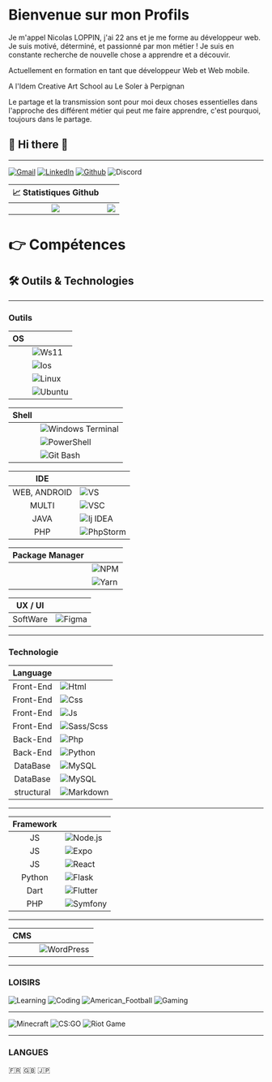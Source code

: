 # Bienvenue sur mon Profils

Je m'appel Nicolas LOPPIN, j'ai 22 ans et je me forme au développeur web.
Je suis motivé, déterminé, et passionné par mon métier !
Je suis en constante recherche de nouvelle chose a apprendre et a découvir.

Actuellement en formation en tant que développeur Web et Web mobile.

A l'Idem Creative Art School au Le Soler à Perpignan

Le partage et la transmission sont pour moi deux choses essentielles dans l'approche des différent métier qui peut me faire apprendre, c'est pourquoi, toujours dans le partage.

<h2> 👋 Hi there 👋 </h2>

---

[![Gmail](https://img.shields.io/badge/Gmail-informational?style=for-the-badge&logo=gmail&logoColor=white&color=EA4335 "Mail professionnelle")](mailto:loppin.n66@gmail.com)
[![LinkedIn](https://img.shields.io/badge/LinkedIn-informational?style=for-the-badge&logo=linkedin&logoColor=white&color=0a66c2 "Nicolas LOPPIN")](https://www.linkedin.com/in/nicolasloppin/)
[![Github](https://img.shields.io/badge/Github-informational?style=for-the-badge&logo=github&logoColor=white&color=181717 "NicolasLoppin66")](https://github.com/TrinoxGFX)
![Discord](https://img.shields.io/badge/Discord-informational?style=for-the-badge&logo=discord&logoColor=white&color=5865f2 "TrinoxGFX#9081")

|                                                 📈 Statistiques Github                                                  |                                                                                                                                       |
| :---------------------------------------------------------------------------------------------------------------------: | :-----------------------------------------------------------------------------------------------------------------------------------: |
| ![](https://github-readme-stats.vercel.app/api?username=NicolasLoppin66&show_icons=true&theme=react&count_private=true) | ![](https://github-readme-stats.vercel.app/api/top-langs/?username=NicolasLoppin66&theme=react&hide_langs_below=8&count_private=true) |

  <h1>👉 Compétences</h1>

## 🛠 Outils & Technologies

---

### Outils

| OS  |                                                                                                                        |
| :-: | :--------------------------------------------------------------------------------------------------------------------- |
|     | ![Ws11](https://img.shields.io/badge/OS-Window_11-informational?style=flat&logo=windows&logoColor=0078D6&color=0078D6) |
|     | ![Ios](https://img.shields.io/badge/OS-Android-informational?style=flat&logo=android&logoColor=3ddc84&color=3ddc84)    |
|     | ![Linux](https://img.shields.io/badge/OS-Linux-informational?style=flat&logo=linux&logoColor=FCC624&color=FCC624)      |
|     | ![Ubuntu](https://img.shields.io/badge/OS-Ubuntu-informational?style=flat&logo=ubuntu&logoColor=E95420&color=E95420)   |

| Shell |                                                                                                                                                      |
| :---: | :--------------------------------------------------------------------------------------------------------------------------------------------------- |
|       | ![Windows Terminal](https://img.shields.io/badge/Shell-Windows_Terminal-informational?style=flat&logo=windowsterminal&logoColor=313131&color=313131) |
|       | ![PowerShell](https://img.shields.io/badge/Shell-PowerShell-informational?style=flat&logo=powershell&logoColor=5391fe&color=5391fe)                  |
|       | ![Git Bash](https://img.shields.io/badge/Shell-Git_Bash-informational?style=flat&logo=git&logoColor=f05032&color=f05032)                             |

|     IDE      |                                                                                                                                          |
| :----------: | :--------------------------------------------------------------------------------------------------------------------------------------- |
| WEB, ANDROID | ![VS](https://img.shields.io/badge/IDE-Visual_Studio-informational?style=flat&logo=visualstudio&logoColor=5C2D91&color=5C2D91)           |
|    MULTI     | ![VSC](https://img.shields.io/badge/IDE-Visual_Studio_Code-informational?style=flat&logo=visualstudiocode&logoColor=007acc&color=007acc) |
|     JAVA     | ![Ij IDEA](https://img.shields.io/badge/IDE-IntelliJ_IDEA-informational?style=flat&logo=intellijidea&logoColor=000000&color=000000)      |
|     PHP      | ![PhpStorm](https://img.shields.io/badge/IDE-PhpStorm-informational?style=flat&logo=phpstorm&logoColor=000000&color=000000)              |

| Package Manager |                                                                                                                             |
| :-------------: | :-------------------------------------------------------------------------------------------------------------------------- |
|                 | ![NPM](https://img.shields.io/badge/Package_Manager-Npm-informational?style=flat&logo=npm&logoColor=cb3837&color=cb3837)    |
|                 | ![Yarn](https://img.shields.io/badge/Package_Manager-Yarn-informational?style=flat&logo=yarn&logoColor=2C8EBB&color=2C8EBB) |

| UX / UI  |                                                                                                                      |
| :------: | :------------------------------------------------------------------------------------------------------------------- |
| SoftWare | ![Figma](https://img.shields.io/badge/UX/UI-Figma-informational?style=flat&logo=figma&logoColor=F24E1E&color=F24E1E) |

---

### Technologie

|  Language  |                                                                                                                              |
| :--------: | :--------------------------------------------------------------------------------------------------------------------------- |
| Front-End  | ![Html](https://img.shields.io/badge/Code-HTML_5-informational?style=flat&logo=html5&logoColor=E34F26&color=E34F26)          |
| Front-End  | ![Css](https://img.shields.io/badge/Code-CSS_3-informational?style=flat&logo=css3&logoColor=1572B6&color=1572B6)             |
| Front-End  | ![Js](https://img.shields.io/badge/Code-Javascript-informational?style=flat&logo=javascript&logoColor=F7DF1E&color=F7DF1E)   |
| Front-End  | ![Sass/Scss](https://img.shields.io/badge/Code-SASS/SCSS-informational?style=flat&logo=sass&logoColor=bc2b80&color=bc2b80)   |
|  Back-End  | ![Php](https://img.shields.io/badge/Code-PHP-informational?style=flat&logo=php&logoColor=2151A1&color=2151A1)                |
|  Back-End  | ![Python](https://img.shields.io/badge/Code-Python-informational?style=flat&logo=python&logoColor=3776ab&color=3776ab)       |
|  DataBase  | ![MySQL](https://img.shields.io/badge/Code-MySQL-informational?style=flat&logo=mysql&logoColor=4479A1&color=4479A1)          |
|  DataBase  | ![MySQL](https://img.shields.io/badge/Code-MongoDB-informational?style=flat&logo=mongodb&logoColor=47A248&color=47A248)      |
| structural | ![Markdown](https://img.shields.io/badge/Code-Markdown-informational?style=flat&logo=markdown&logoColor=000000&color=000000) |

---

| Framework |                                                                                                                                |
| :-------: | :----------------------------------------------------------------------------------------------------------------------------- |
|    JS     | ![Node.js](https://img.shields.io/badge/Framework-Node.js-informational?style=flat&logo=node.js&logoColor=339933&color=339933) |
|    JS     | ![Expo](https://img.shields.io/badge/Framework-Expo-informational?style=flat&logo=expo&logoColor=000020&color=000020)          |
|    JS     | ![React](https://img.shields.io/badge/Framework-React-informational?style=flat&logo=react&logoColor=61DAFB&color=61DAFB)       |
|  Python   | ![Flask](https://img.shields.io/badge/Framework-Flask-informational?style=flat&logo=flask&logoColor=000000&color=000000)       |
|   Dart    | ![Flutter](https://img.shields.io/badge/Framework-Flutter-informational?style=flat&logo=flutter&logoColor=02569b&color=02569b) |
|    PHP    | ![Symfony](https://img.shields.io/badge/Framework-Symfony-informational?style=flat&logo=symfony&logoColor=000000&color=000000) |

---

| CMS |                                                                                                                                |
| :-: | :----------------------------------------------------------------------------------------------------------------------------- |
|     | ![WordPress](https://img.shields.io/badge/CMS-WordPress-informational?style=flat&logo=wordpress&logoColor=21759B&color=21759B) |

---

### LOISIRS

![Learning](https://img.shields.io/badge/Passion-Learning-informational?style=for-the-badge&logo=learning&logoColor=000000&color=ff0000)
![Coding](https://img.shields.io/badge/Passion-Coding-informational?style=for-the-badge&logo=coding&logoColor=000000&color=ff7f00)
![American_Football](https://img.shields.io/badge/Passion-American_Football-informational?style=for-the-badge&logo=american_football&logoColor=000000&color=FFFF00)
![Gaming](https://img.shields.io/badge/Passion-Gaming-informational?style=for-the-badge&logo=gaming&logoColor=000000&color=00ff00)

---

![Minecraft](https://img.shields.io/badge/Game-Minecraft-informational?style=for-the-badge&logo=minecraft&logoColor=62b47a&color=62b47a)
![CS:GO](https://img.shields.io/badge/Game-Counter_Strike-informational?style=for-the-badge&logo=counter-strike&logoColor=000000&color=000000)
![Riot Game](https://img.shields.io/badge/Game-Riot_Games-informational?style=for-the-badge&logo=riot-games&logoColor=D32936&color=D32936)

---

### LANGUES

🇫🇷 🇬🇧 🇯🇵

</details>

